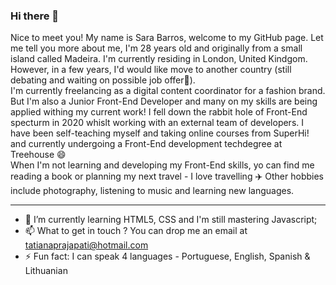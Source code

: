 ### Hi there 👋


Nice to meet you! My name is Sara Barros, welcome to my GitHub page. Let me tell you more about me, I'm 28 years old and originally from a small island called Madeira. I'm currently residing in London, United Kindgom. However, in a few years, I'd would like move to another country (still debating and waiting on possible job offer:information_desk_person:). <br>
I'm currently freelancing as a digital content coordinator for a fashion brand. But I'm also a Junior Front-End Developer and many on my skills are being applied withing my current work! I fell down the rabbit hole of Front-End specturm in 2020 whislt working with an external team of developers. I have been self-teaching myself and taking online courses from SuperHi! and currently undergoing a Front-End development techdegree at Treehouse :smile: <br>
When I'm not learning and developing my Front-End skills, yo can find me reading a book or planning my next travel - I love travelling :airplane: Other hobbies include photography, listening to music and learning new languages.

<hr>

- 🌱 I’m currently learning HTML5, CSS and I'm still mastering Javascript;
- 📫 What to get in touch ? You can drop me an email at tatianaprajapati@hotmail.com
- ⚡ Fun fact: I can speak 4 languages - Portuguese, English, Spanish & Lithuanian
